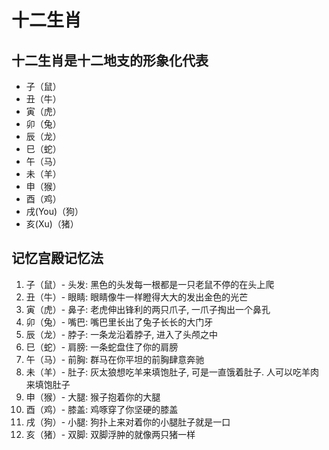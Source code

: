 # 十二生肖

## 十二生肖是十二地支的形象化代表

* 子（鼠）
* 丑（牛）
* 寅（虎）
* 卯（兔）
* 辰（龙）
* 巳（蛇）
* 午（马）
* 未（羊）
* 申（猴）
* 酉（鸡）
* 戌(You)（狗）
* 亥(Xu)（猪）

## 记忆宫殿记忆法

1. 子（鼠）- 头发: 黑色的头发每一根都是一只老鼠不停的在头上爬
2. 丑（牛）- 眼睛: 眼睛像牛一样瞪得大大的发出金色的光芒
3. 寅（虎）- 鼻子: 老虎伸出锋利的两只爪子, 一爪子掏出一个鼻孔
4. 卯（兔）- 嘴巴: 嘴巴里长出了兔子长长的大门牙
5. 辰（龙）- 脖子: 一条龙沿着脖子, 进入了头颅之中
6. 巳（蛇）- 肩膀: 一条蛇盘住了你的肩膀
7. 午（马）- 前胸: 群马在你平坦的前胸肆意奔驰
8. 未（羊）- 肚子: 灰太狼想吃羊来填饱肚子, 可是一直饿着肚子. 人可以吃羊肉来填饱肚子
9. 申（猴）- 大腿: 猴子抱着你的大腿
10. 酉（鸡）- 膝盖: 鸡啄穿了你坚硬的膝盖
11. 戌（狗）- 小腿: 狗扑上来对着你的小腿肚子就是一口
12. 亥（猪）- 双脚: 双脚浮肿的就像两只猪一样
